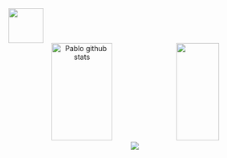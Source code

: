 
<div>
  <img height="70" src="https://readme-typing-svg.herokuapp.com?font=JetBrains+Mono&pause=1000&color=F7EBEA&random=false&width=435&lines=👋+Hey!+What's+up?+Welcome!;🚀+PabloFalc's+GitHub+💻"/>
</div>


<div align="center">  
  <img width="49%" height="195px" src="https://github-readme-stats.vercel.app/api?username=PabloFalc&show_icons=true&count_private=true&hide_border=true&title_color=476CFF&icon_color=1AD9FF&text_color=FFFFF&bg_color=0d1117" alt="Pablo github stats" /> 
  <img width="41%" height="195px" src="https://github-readme-stats.vercel.app/api/top-langs/?username=PabloFalc&layout=compact&hide_border=true&title_color=476CFF&text_color=476CFF&bg_color=0d1117"/>


<div align="center">
  <a href="https://www.linkedin.com/in/pablo-falcao-aa7179300?utm_source=share&utm_campaign=share_via&utm_content=profile&utm_medium=android_app" target="_blank"><img src="https://img.shields.io/badge/LinkedIn-0077B5?style=for-the-badge&logo=linkedin&logoColor=white"</a>
</div> 
